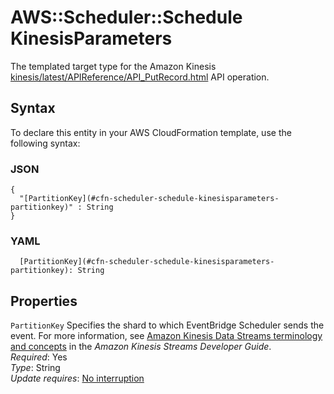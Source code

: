 # AWS::Scheduler::Schedule KinesisParameters<a name="aws-properties-scheduler-schedule-kinesisparameters"></a>

The templated target type for the Amazon Kinesis [kinesis/latest/APIReference/API_PutRecord.html](kinesis/latest/APIReference/API_PutRecord.html) API operation\.

## Syntax<a name="aws-properties-scheduler-schedule-kinesisparameters-syntax"></a>

To declare this entity in your AWS CloudFormation template, use the following syntax:

### JSON<a name="aws-properties-scheduler-schedule-kinesisparameters-syntax.json"></a>

```
{
  "[PartitionKey](#cfn-scheduler-schedule-kinesisparameters-partitionkey)" : String
}
```

### YAML<a name="aws-properties-scheduler-schedule-kinesisparameters-syntax.yaml"></a>

```
  [PartitionKey](#cfn-scheduler-schedule-kinesisparameters-partitionkey): String
```

## Properties<a name="aws-properties-scheduler-schedule-kinesisparameters-properties"></a>

`PartitionKey`  <a name="cfn-scheduler-schedule-kinesisparameters-partitionkey"></a>
Specifies the shard to which EventBridge Scheduler sends the event\. For more information, see [Amazon Kinesis Data Streams terminology and concepts](https://docs.aws.amazon.com/streams/latest/dev/key-concepts.html) in the *Amazon Kinesis Streams Developer Guide*\.  
*Required*: Yes  
*Type*: String  
*Update requires*: [No interruption](https://docs.aws.amazon.com/AWSCloudFormation/latest/UserGuide/using-cfn-updating-stacks-update-behaviors.html#update-no-interrupt)